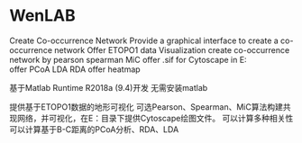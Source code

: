 # WenLAB
Create Co-occurrence Network
Provide a graphical interface to create a co-occurrence network
Offer ETOPO1 data Visualization
create co-occurrence network by pearson spearman MiC
offer .sif for Cytoscape in E:\
offer PCoA LDA RDA
offer heatmap

基于Matlab Runtime R2018a (9.4)开发 无需安装matlab 


提供基于ETOPO1数据的地形可视化
可选Pearson、Spearman、MiC算法构建共现网络，并可视化，在E：目录下提供Cytoscape绘图文件。
可以计算多种相关性
可以计算基于B-C距离的PCoA分析、RDA、LDA
